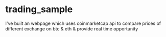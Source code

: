 # trading_sample
I've built an webpage which uses coinmarketcap api to compare prices of different exchange on btc &amp; eth &amp; provide real time opportunity
